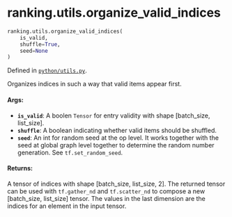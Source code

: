 <div itemscope itemtype="http://developers.google.com/ReferenceObject">
<meta itemprop="name" content="ranking.utils.organize_valid_indices" />
<meta itemprop="path" content="Stable" />
</div>

# ranking.utils.organize_valid_indices

``` python
ranking.utils.organize_valid_indices(
    is_valid,
    shuffle=True,
    seed=None
)
```



Defined in [`python/utils.py`](https://github.com/tensorflow/ranking/tree/master/tensorflow_ranking/python/utils.py).

<!-- Placeholder for "Used in" -->

Organizes indices in such a way that valid items appear first.

#### Args:

* <b>`is_valid`</b>: A boolen `Tensor` for entry validity with shape [batch_size,
    list_size].
* <b>`shuffle`</b>: A boolean indicating whether valid items should be shuffled.
* <b>`seed`</b>: An int for random seed at the op level. It works together with the
    seed at global graph level together to determine the random number
    generation. See `tf.set_random_seed`.


#### Returns:

A tensor of indices with shape [batch_size, list_size, 2]. The returned
tensor can be used with `tf.gather_nd` and `tf.scatter_nd` to compose a new
[batch_size, list_size] tensor. The values in the last dimension are the
indices for an element in the input tensor.